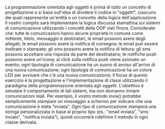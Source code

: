 La programmazione orientata agli oggetti è prima di tutto un concetto di progettazione e si basa sull'idea di dividere il codice in "oggetti", ciascuno dei quali rappresenta un'entità o un concetto della logica dell'applicazione.
Il vostro compito sarà implementare la logica discussa stamattina sui sistemi di comunicazione utilizzando i concetti della OOP visti finora.
Considerate che:
tutte le comunicazioni hanno alcune proprietà in comune come mittente, titolo, messaggio e destinatari;
le email possono avere degli allegati;
le email possono avere la notifica di consegna;
le email può essere inoltrate o stampate;
gli sms possono avere la notifica di lettura;
gli sms possono accettare una risposta da parte del destinatario;
le notifiche push possono avere un'icona;
al click sulla notifica push viene azionato un evento;
ogni tipologia di comunicazione ha un suono di avviso all'arrivo di una nuova comunicazione;
ogni tipologia di comunicazione ha un colore LED per avvisare che c'è una nuova comunicazione;
Il focus di questo esercizio è la progettazione e l'implementazione di classi utilizzando il paradigma della programmazione orientata agli oggetti. L'obiettivo è simulare il comportamento di tali sistemi, ma non dovranno inviare comunicazioni reali.
Per esempio, il vostro metodo invia() potrebbe semplicemente stampare un messaggio a schermo per indicare che una comunicazione è stata "inviata". Ogni tipo di comunicazione stamperà una stringa personalizzata in base al proprio tipo (es.: "email inviata", "sms inviato", "notifica inviata"), quindi occorrerà ridefinire il metodo in ogni classe derivata.
